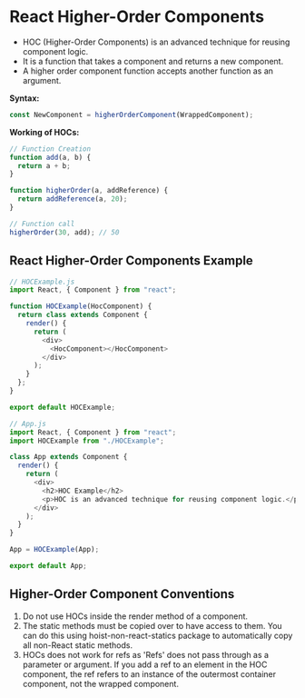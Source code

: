 # React Higher-Order Components

- HOC (Higher-Order Components) is an advanced technique for reusing component logic.
- It is a function that takes a component and returns a new component.
- A higher order component function accepts another function as an argument.

**Syntax:**

```javascript
const NewComponent = higherOrderComponent(WrappedComponent);
```

**Working of HOCs:**

```javascript
// Function Creation
function add(a, b) {
  return a + b;
}

function higherOrder(a, addReference) {
  return addReference(a, 20);
}

// Function call
higherOrder(30, add); // 50
```

## React Higher-Order Components Example

```javascript
// HOCExample.js
import React, { Component } from "react";

function HOCExample(HocComponent) {
  return class extends Component {
    render() {
      return (
        <div>
          <HocComponent></HocComponent>
        </div>
      );
    }
  };
}

export default HOCExample;

// App.js
import React, { Component } from "react";
import HOCExample from "./HOCExample";

class App extends Component {
  render() {
    return (
      <div>
        <h2>HOC Example</h2>
        <p>HOC is an advanced technique for reusing component logic.</p>
      </div>
    );
  }
}

App = HOCExample(App);

export default App;
```

## Higher-Order Component Conventions

1. Do not use HOCs inside the render method of a component.
2. The static methods must be copied over to have access to them. You can do this using hoist-non-react-statics package to automatically copy all non-React static methods.
3. HOCs does not work for refs as 'Refs' does not pass through as a parameter or argument. If you add a ref to an element in the HOC component, the ref refers to an instance of the outermost container component, not the wrapped component.
